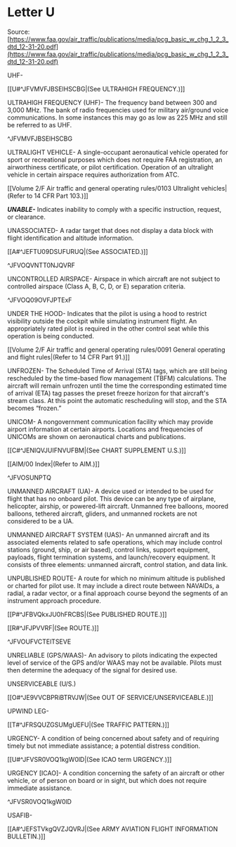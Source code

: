# Letter U
Source: [https://www.faa.gov/air_traffic/publications/media/pcg_basic_w_chg_1_2_3_dtd_12-31-20.pdf](https://www.faa.gov/air_traffic/publications/media/pcg_basic_w_chg_1_2_3_dtd_12-31-20.pdf)

<div>

<div>

UHF-

[[U#^JFVMVFJBSElHSCBG|(See ULTRAHIGH FREQUENCY.)]]

</div>

<div>

ULTRAHIGH FREQUENCY (UHF)- The frequency band between 300 and 3,000 MHz. The bank of radio frequencies used for military air/ground voice communications. In some instances this may go as low as 225 MHz and still be referred to as UHF.

^JFVMVFJBSElHSCBG

</div>

<div>

ULTRALIGHT VEHICLE- A single-occupant aeronautical vehicle operated for sport or recreational purposes which does not require FAA registration, an airworthiness certificate, or pilot certification. Operation of an ultralight vehicle in certain airspace requires authorization from ATC.

[[Volume 2/F Air traffic and general operating rules/0103 Ultralight vehicles|(Refer to 14 CFR Part 103.)]]

</div>

<div>

***UNABLE-*** Indicates inability to comply with a specific instruction, request, or clearance.

</div>

<div>

UNASSOCIATED- A radar target that does not display a data block with flight identification and altitude information.

[[A#^JEFTU09DSUFURUQ|(See ASSOCIATED.)]]

^JFVOQVNTT0NJQVRF

</div>

<div>

UNCONTROLLED AIRSPACE- Airspace in which aircraft are not subject to controlled airspace (Class A, B, C, D, or E) separation criteria.

^JFVOQ09OVFJPTExF

</div>

<div>

UNDER THE HOOD- Indicates that the pilot is using a hood to restrict visibility outside the cockpit while simulating instrument flight. An appropriately rated pilot is required in the other control seat while this operation is being conducted.

[[Volume 2/F Air traffic and general operating rules/0091 General operating and flight rules|(Refer to 14 CFR Part 91.)]]

</div>

<div>

UNFROZEN- The Scheduled Time of Arrival (STA) tags, which are still being rescheduled by the time-based flow management (TBFM) calculations. The aircraft will remain unfrozen until the time the corresponding estimated time of arrival (ETA) tag passes the preset freeze horizon for that aircraft's stream class. At this point the automatic rescheduling will stop, and the STA becomes “frozen.”

</div>

<div>

UNICOM- A nongovernment communication facility which may provide airport information at certain airports. Locations and frequencies of UNICOMs are shown on aeronautical charts and publications.

[[C#^JENIQVJUIFNVUFBM|(See CHART SUPPLEMENT U.S.)]]

[[AIM/00 Index|(Refer to AIM.)]]

^JFVOSUNPTQ

</div>

<div>

UNMANNED AIRCRAFT (UA)- A device used or intended to be used for flight that has no onboard pilot. This device can be any type of airplane, helicopter, airship, or powered-lift aircraft. Unmanned free balloons, moored balloons, tethered aircraft, gliders, and unmanned rockets are not considered to be a UA.

</div>

<div>

UNMANNED AIRCRAFT SYSTEM (UAS)- An unmanned aircraft and its associated elements related to safe operations, which may include control stations (ground, ship, or air based), control links, support equipment, payloads, flight termination systems, and launch/recovery equipment. It consists of three elements: unmanned aircraft, control station, and data link.

</div>

<div>

UNPUBLISHED ROUTE- A route for which no minimum altitude is published or charted for pilot use. It may include a direct route between NAVAIDs, a radial, a radar vector, or a final approach course beyond the segments of an instrument approach procedure.

[[P#^JFBVQkxJU0hFRCBS|(See PUBLISHED ROUTE.)]]

[[R#^JFJPVVRF|(See ROUTE.)]]

^JFVOUFVCTElTSEVE

</div>

<div>

UNRELIABLE (GPS/WAAS)- An advisory to pilots indicating the expected level of service of the GPS and/or WAAS may not be available. Pilots must then determine the adequacy of the signal for desired use.

</div>

<div>

UNSERVICEABLE (U/S.)

[[O#^JE9VVCBPRiBTRVJW|(See OUT OF SERVICE/UNSERVICEABLE.)]]

</div>

<div>

UPWIND LEG-

[[T#^JFRSQUZGSUMgUEFU|(See TRAFFIC PATTERN.)]]

</div>

<div>

URGENCY- A condition of being concerned about safety and of requiring timely but not immediate assistance; a potential distress condition.

[[U#^JFVSR0VOQ1kgW0lD|(See ICAO term URGENCY.)]]

</div>

<div>

URGENCY \[ICAO\]- A condition concerning the safety of an aircraft or other vehicle, or of person on board or in sight, but which does not require immediate assistance.

^JFVSR0VOQ1kgW0lD

</div>

<div>

USAFIB-

[[A#^JEFSTVkgQVZJQVRJ|(See ARMY AVIATION FLIGHT INFORMATION BULLETIN.)]]

</div>

</div>